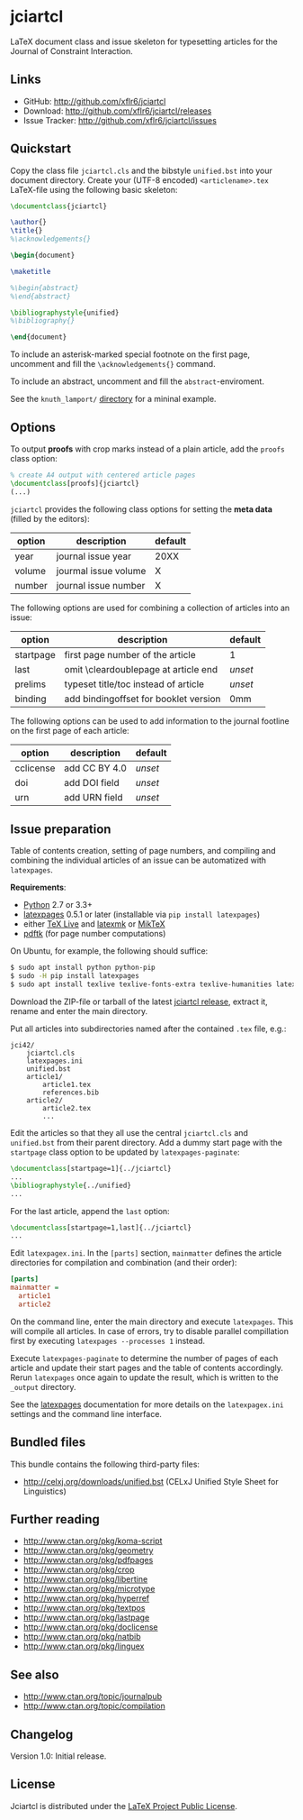 jciartcl
========

LaTeX document class and issue skeleton for typesetting articles for the
Journal of Constraint Interaction.


Links
-----

- GitHub: http://github.com/xflr6/jciartcl
- Download: http://github.com/xflr6/jciartcl/releases
- Issue Tracker: http://github.com/xflr6/jciartcl/issues


Quickstart
----------

Copy the class file `jciartcl.cls` and the bibstyle `unified.bst`
into your document directory.
Create your (UTF-8 encoded) `<articlename>.tex` LaTeX-file using
the following basic skeleton:

```latex
\documentclass{jciartcl}

\author{}
\title{}
%\acknowledgements{}

\begin{document}

\maketitle

%\begin{abstract}
%\end{abstract}

\bibliographystyle{unified}
%\bibliography{}

\end{document}
```

To include an asterisk-marked special footnote on the first page,
uncomment and fill the `\acknowledgements{}` command.

To include an abstract, uncomment and fill the `abstract`-enviroment.

See the `knuth_lamport/` [directory] for a mininal example.


Options
-------

To output **proofs** with crop marks instead of a plain article,
add the `proofs` class option:

```latex
% create A4 output with centered article pages
\documentclass[proofs]{jciartcl}
(...)
```

`jciartcl` provides the following class options for setting
the **meta data** (filled by the editors):

option |description          |default
-------|---------------------|-------
year   |journal issue year   |20XX
volume |jourmal issue volume |X
number |journal issue number |X

The following options are used for combining
a collection of articles into an issue:

option    |description                           |default
----------|--------------------------------------|-------
startpage |first page number of the article      |1
last      |omit \cleardoublepage at article end  |*unset*
prelims   |typeset title/toc instead of article  |*unset*
binding   |add bindingoffset for booklet version |0mm

The following options can be used to add information to
the journal footline on the first page of each article:

option    |description    |default
----------|---------------|-------
cclicense |add CC BY 4.0  |*unset*
doi       |add DOI field  |*unset*
urn       |add URN field  |*unset*


Issue preparation
-----------------

Table of contents creation, setting of page numbers, and compiling and
combining the individual articles of an issue can be automatized with
`latexpages`.

**Requirements**:

- [Python] 2.7 or 3.3+
- [latexpages] 0.5.1 or later (installable via `pip install latexpages`)
- either [TeX Live] and [latexmk] or [MikTeX]
- [pdftk][] (for page number computations)

On Ubuntu, for example, the following should suffice:

```sh
$ sudo apt install python python-pip
$ sudo -H pip install latexpages
$ sudo apt install texlive texlive-fonts-extra texlive-humanities latexmk pdftk
```

Download the ZIP-file or tarball of the latest [jciartcl release], extract it,
rename and enter the main directory.

Put all articles into subdirectories named after the contained `.tex` file, e.g.:

```
jci42/
    jciartcl.cls
    latexpages.ini
    unified.bst
    article1/
        article1.tex
        references.bib
    article2/
        article2.tex
        ...
```

Edit the articles so that they all use the central `jciartcl.cls` and
`unified.bst` from their parent directory.
Add a dummy start page with the `startpage` class option to be updated by
`latexpages-paginate`:

```latex
\documentclass[startpage=1]{../jciartcl}
...
\bibliographystyle{../unified}
...
```

For the last article, append the `last` option:

```latex
\documentclass[startpage=1,last]{../jciartcl}
...
```

Edit `latexpagex.ini`. In the `[parts]` section, `mainmatter` defines the
article directories for compilation and combination (and their order):

```ini
[parts]
mainmatter =
  article1
  article2
```

On the command line, enter the main directory and execute `latexpages`. This
will compile all articles. In case of errors, try to disable parallel
compillation first by executing `latexpages --processes 1` instead.

Execute `latexpages-paginate` to determine the number of pages of each article
and update their start pages and the table of contents accordingly. Rerun
`latexpages` once again to update the result, which is written to the `_output`
directory.

See the [latexpages] documentation for more details on the `latexpagex.ini`
settings and the command line interface.


Bundled files
-------------

This bundle contains the following third-party files:

- http://celxj.org/downloads/unified.bst (CELxJ Unified Style Sheet for Linguistics)


Further reading
---------------

- http://www.ctan.org/pkg/koma-script
- http://www.ctan.org/pkg/geometry
- http://www.ctan.org/pkg/pdfpages
- http://www.ctan.org/pkg/crop
- http://www.ctan.org/pkg/libertine
- http://www.ctan.org/pkg/microtype
- http://www.ctan.org/pkg/hyperref
- http://www.ctan.org/pkg/textpos
- http://www.ctan.org/pkg/lastpage
- http://www.ctan.org/pkg/doclicense
- http://www.ctan.org/pkg/natbib
- http://www.ctan.org/pkg/linguex


See also
--------

- http://www.ctan.org/topic/journalpub
- http://www.ctan.org/topic/compilation


Changelog
---------

Version 1.0: Initial release.


License
-------

Jciartcl is distributed under the [LaTeX Project Public License].


[Python]: http://www.python.org
[latexpages]: http://pypi.python.org/pypi/latexpages
[TeX Live]: http://www.tug.org/texlive/
[MikTeX]: http://miktex.org
[latexmk]: http://users.phys.psu.edu/~collins/software/latexmk-jcc/
[pdftk]: http://www.pdflabs.com/tools/pdftk-the-pdf-toolkit/
[jciartcl release]: http://github.com/xflr6/jciartcl/releases
[directory]: http://github.com/xflr6/jciartcl/tree/master/knuth_lamport
[LaTeX Project Public License]: http://www.latex-project.org/lppl.txt
